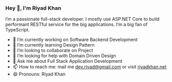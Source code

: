 ### Hey 👋, I'm Riyad Khan

I’m a passionate full-stack developer. I mostly use ASP.NET Core to build performant RESTful service for the big applications. I’m a big fan of TypeScript.

- 🔭 I’m currently working on Software Backend Development
- 🌱 I’m currently learning Design Pattern
- 👯 I’m looking to collaborate on Project
- 🤔 I’m looking for help with Domain Driven Design 
- 💬 Ask me about Full Stack Application Development
- 📫 How to reach me: mail me dev.riyad@gmail.com or visit [riyadkhan.net](https://riyadkhan.net/)
- 😄 Pronouns: Riyad Khan

<!--
**riyadkhan/riyadkhan** is a ✨ _special_ ✨ repository because its `README.md` (this file) appears on your GitHub profile.

Here are some ideas to get you started:

- 🔭 I’m currently working on ...
- 🌱 I’m currently learning ...
- 👯 I’m looking to collaborate on ...
- 🤔 I’m looking for help with ...
- 💬 Ask me about ...
- 📫 How to reach me: ...
- 😄 Pronouns: ...
- ⚡ Fun fact: ...
-->
